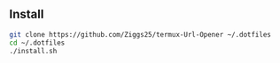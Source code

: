 ## Install
```sh
git clone https://github.com/Ziggs25/termux-Url-Opener ~/.dotfiles
cd ~/.dotfiles
./install.sh
```
